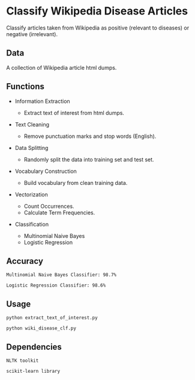 # Classify Wikipedia Disease Articles


Classify articles taken from Wikipedia as positive (relevant to diseases) or negative (irrelevant). 


## Data

A collection of Wikipedia article html dumps.
 


## Functions

- Information Extraction
	- Extract text of interest from html dumps.	 
	
- Text Cleaning
	- Remove punctuation marks and stop words (English).

- Data Splitting
	- Randomly split the data into training set and test set.

- Vocabulary Construction
	- Build vocabulary from clean training data.

- Vectorization 
	- Count Occurrences.
	- Calculate Term Frequencies.  
	 
- Classification
	- Multinomial Naive Bayes
	- Logistic Regression  

	
## Accuracy

	Multinomial Naive Bayes Classifier: 98.7%
	
	Logistic Regression Classifier: 98.6%


## Usage

	python extract_text_of_interest.py 
	
	python wiki_disease_clf.py


## Dependencies

	NLTK toolkit
	
	scikit-learn library
	 
	

